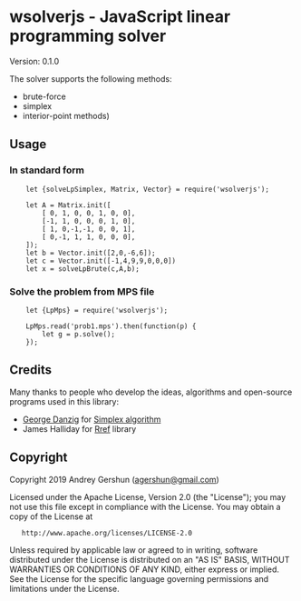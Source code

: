 # wsolverjs - JavaScript linear programming solver

Version: 0.1.0

The solver supports the following methods:
* brute-force
* simplex 
* interior-point methods)


## Usage

### In standard form
```
	let {solveLpSimplex, Matrix, Vector} = require('wsolverjs');

	let A = Matrix.init([
		[ 0, 1, 0, 0, 1, 0, 0],
		[-1, 1, 0, 0, 0, 1, 0],
		[ 1, 0,-1,-1, 0, 0, 1],
		[ 0,-1, 1, 1, 0, 0, 0],
	]);
	let b = Vector.init([2,0,-6,6]);
	let c = Vector.init([-1,4,9,9,0,0,0])
	let x = solveLpBrute(c,A,b);
```

### Solve the problem from MPS file
```
	let {LpMps} = require('wsolverjs');

	LpMps.read('prob1.mps').then(function(p) {
		let g = p.solve();
	});
```

## Credits

Many thanks to people who develop the ideas, algorithms and open-source programs used in this library:

* [George Danzig](https://en.wikipedia.org/wiki/George_Dantzig) for [Simplex algorithm](https://en.wikipedia.org/wiki/Simplex_algorithm)
* James Halliday for [Rref](https://github.com/substack/rref) library


## Copyright

Copyright 2019 Andrey Gershun (agershun@gmail.com)

   Licensed under the Apache License, Version 2.0 (the "License");
   you may not use this file except in compliance with the License.
   You may obtain a copy of the License at

       http://www.apache.org/licenses/LICENSE-2.0

   Unless required by applicable law or agreed to in writing, software
   distributed under the License is distributed on an "AS IS" BASIS,
   WITHOUT WARRANTIES OR CONDITIONS OF ANY KIND, either express or implied.
   See the License for the specific language governing permissions and
   limitations under the License.
